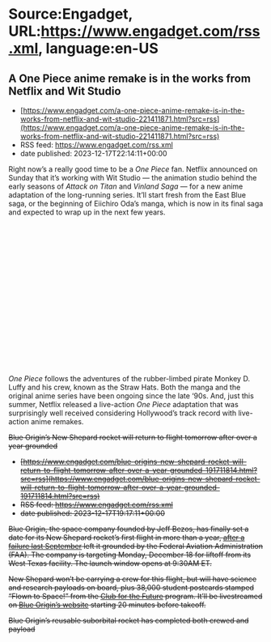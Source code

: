 # Source:Engadget, URL:https://www.engadget.com/rss.xml, language:en-US

## A One Piece anime remake is in the works from Netflix and Wit Studio
 - [https://www.engadget.com/a-one-piece-anime-remake-is-in-the-works-from-netflix-and-wit-studio-221411871.html?src=rss](https://www.engadget.com/a-one-piece-anime-remake-is-in-the-works-from-netflix-and-wit-studio-221411871.html?src=rss)
 - RSS feed: https://www.engadget.com/rss.xml
 - date published: 2023-12-17T22:14:11+00:00

<p>Right now’s a really good time to be a <em>One Piece</em> fan. Netflix announced on Sunday that it’s working with Wit Studio — the animation studio behind the early seasons of <em>Attack on Titan</em> and <em>Vinland Saga </em>— for a new anime adaptation of the long-running series. It’ll start fresh from the East Blue saga, or the beginning of Eiichiro Oda’s manga, which is now in its final saga and expected to wrap up in the next few years.</p>
<div id="e4d0354b2a98438b823b2860d1e5d845"><div style="width: 100%; height: 0; padding-bottom: 56.25%;"></div></div>
<p><em>One Piece </em>follows the adventures of the rubber-limbed pirate Monkey D. Luffy and his crew, known as the Straw Hats.<em>&nbsp;</em>Both the manga and the original anime series have been ongoing since the late ‘90s. And, just this summer, Netflix released a live-action <em>One Piece</em> adaptation that was surprisingly well received considering Hollywood’s track record with live-action anime remakes.&nbsp;</p>
<s

## Blue Origin’s New Shepard rocket will return to flight tomorrow after over a year grounded
 - [https://www.engadget.com/blue-origins-new-shepard-rocket-will-return-to-flight-tomorrow-after-over-a-year-grounded-191711814.html?src=rss](https://www.engadget.com/blue-origins-new-shepard-rocket-will-return-to-flight-tomorrow-after-over-a-year-grounded-191711814.html?src=rss)
 - RSS feed: https://www.engadget.com/rss.xml
 - date published: 2023-12-17T19:17:11+00:00

<p>Blue Origin, the space company founded by Jeff Bezos, has finally set a date for its New Shepard rocket’s first flight in more than a year, <a href="https://www.engadget.com/blue-origin-ns-23-032202728.html"><ins>after a failure last September</ins></a> left it grounded by the Federal Aviation Administration (FAA). The company is targeting Monday, December 18 for liftoff from its West Texas facility. The launch window opens at 9:30AM ET.</p>
<p>New Shepard won’t be carrying a crew for this flight, but will have science and research payloads on board, plus 38,000 student postcards stamped “Flown to Space!” from the <a href="https://x.com/clubforfuture/status/1736091174929072188?s=20"><ins>Club for the Future</ins></a> program. It’ll be livestreamed on <a href="https://www.blueorigin.com/"><ins>Blue Origin’s website</ins></a> starting 20 minutes before takeoff.</p>
<span id="end-legacy-contents"></span><p>Blue Origin’s reusable suborbital rocket has completed both crewed and payload

